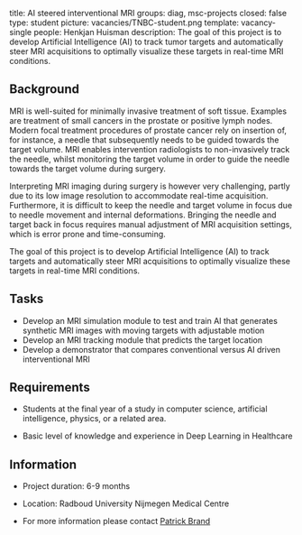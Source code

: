 title: AI steered interventional MRI
groups: diag, msc-projects
closed: false
type: student
picture: vacancies/TNBC-student.png
template: vacancy-single
people: Henkjan Huisman
description: The goal of this project is to develop Artificial Intelligence (AI) to track tumor targets and automatically steer MRI acquisitions to optimally visualize these targets in real-time MRI conditions. 


## Background

MRI is well-suited for minimally invasive treatment of soft tissue. Examples are treatment of small cancers in the prostate or positive lymph nodes. Modern focal treatment procedures of prostate cancer rely on insertion of, for instance, a needle that subsequently needs to be guided towards the target volume. MRI enables intervention radiologists to non-invasively track the needle, whilst monitoring the target volume in order to guide the needle towards the target volume during surgery. 

Interpreting MRI imaging during surgery is however very challenging, partly due to its low image resolution to accommodate real-time acquisition. Furthermore, it is difficult to keep the needle and target volume in focus due to needle movement and internal deformations. Bringing the needle and target back in focus requires manual adjustment of MRI acquisition settings, which is error prone and time-consuming.

The goal of this project is to develop Artificial Intelligence (AI) to track targets and automatically steer MRI acquisitions to optimally visualize these targets in real-time MRI conditions. 

## Tasks

- Develop an MRI simulation module to test and train AI that generates synthetic MRI images with moving targets with adjustable motion
- Develop an MRI tracking module that predicts the target location 
- Develop a demonstrator that compares conventional versus AI driven interventional MRI 

## Requirements

- Students at the final year of a study in computer science, artificial intelligence, physics, or a related area.

- Basic level of knowledge and experience in Deep Learning in Healthcare

## Information

- Project duration: 6-9 months

- Location: Radboud University Nijmegen Medical Centre

- For more information please contact [Patrick Brand](http://diagnijmegen.nl/index.php/Person?name=Patrick_Brand)
